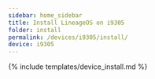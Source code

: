```yaml
---
sidebar: home_sidebar
title: Install LineageOS on i9305
folder: install
permalink: /devices/i9305/install/
device: i9305
---
```

{% include templates/device_install.md %}
